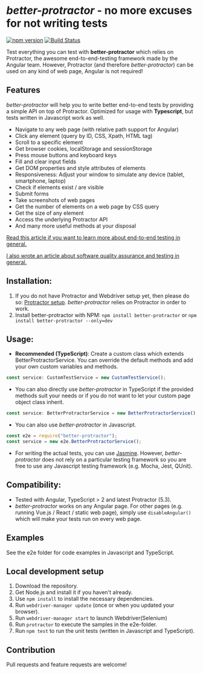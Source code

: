 # *better-protractor* - no more excuses for not writing tests

[![npm version](https://badge.fury.io/js/better-protractor.svg)](https://badge.fury.io/js/better-protractor)
[![Build Status](https://travis-ci.org/ali-kamalizade/better-protractor.svg?branch=master)](https://travis-ci.org/ali-kamalizade/better-protractor)

Test everything you can test with **better-protractor** which relies on Protractor, the awesome end-to-end-testing framework made by the Angular team.
However, Protractor (and therefore *better-protractor*) can be used on any kind of web page, Angular is not required!

## Features
*better-protractor* will help you to write better end-to-end tests by providing a simple API on top of Protractor. Optimized for usage with **Typescript**, but tests written in Javascript work as well.

- Navigate to any web page (with relative path support for Angular)
- Click any element (query by ID, CSS, Xpath, HTML tag)
- Scroll to a specific element
- Get browser cookies, localStorage and sessionStorage
- Press mouse buttons and keyboard keys
- Fill and clear input fields
- Get DOM properties and style attributes of elements
- Responsiveness: Adjust your window to simulate any device (tablet, smartphone, laptop)
- Check if elements exist / are visible
- Submit forms
- Take screenshots of web pages
- Get the number of elements on a web page by CSS query
- Get the size of any element
- Access the underlying Protractor API
- And many more useful methods at your disposal

[Read this article if you want to learn more about end-to-end testing in general.](https://medium.freecodecamp.org/why-end-to-end-testing-is-important-for-your-team-cb7eb0ec1504)

[I also wrote an article about software quality assurance and testing in general.](https://medium.com/@alirak94/why-software-qa-matters-not-only-for-testers-and-how-to-get-into-it-65669f77e746)

## Installation:
1. If you do not have Protractor and Webdriver setup yet, then please do so: [Protractor setup](http://www.protractortest.org/#/tutorial#setup). *better-protractor* relies on Protractor in order to work.
2. Install better-protractor with NPM: ```npm install better-protractor``` or ```npm install better-protractor --only=dev```

## Usage:
- **Recommended (TypeScript)**: Create a custom class which extends BetterProtractorService. You can override the default methods and add your own custom variables and methods.
```javascript
const service: CustomTestService = new CustomTestService();
```
- You can also directly use *better-protractor* in TypeScript if the provided methods suit your needs or if you do not want to let your custom page object class inherit.
```javascript
const service: BetterProtractorService = new BetterProtractorService();
```
- You can also use *better-protractor* in Javascript.
```javascript
const e2e = require("better-protractor");
const service = new e2e.BetterProtractorService();
```
- For writing the actual tests, you can use [Jasmine](https://jasmine.github.io/). However, *better-protractor* does not rely on a particular testing framework so you are free to use any Javascript testing framework (e.g. Mocha, Jest, QUnit).

## Compatibility:
- Tested with Angular, TypeScript > 2 and latest Protractor (5.3).
- *better-protractor* works on any Angular page. For other pages (e.g. running Vue.js / React / static web page), simply use ```disableAngular()``` which will make your tests run on every web page.

## Examples
See the e2e folder for code examples in Javascript and TypeScript.

## Local development setup
1. Download the repository.
2. Get Node.js and install it if you haven't already.
3. Use ```npm install``` to install the necessary dependencies.
4. Run ```webdriver-manager update``` (once or when you updated your browser).
5. Run ```webdriver-manager start``` to launch Webdriver(Selenium)
6. Run ```protractor``` to execute the samples in the e2e-folder.
7. Run ```npm test``` to run the unit tests (written in Javascript and TypeScript).

## Contribution
Pull requests and feature requests are welcome!
